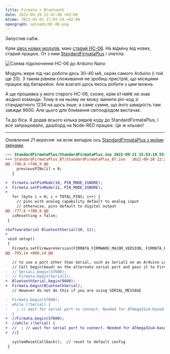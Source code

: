 ```yaml
---
title: Firmata + Bluetooth
date: 2022-09-20 22:47:08 +03:00
mtime: 2023-03-03 17:03:34 +02:00
opengraph: uploads/HC-06.png
---
```


Запустив сабж.

Крім [двох нових модулів][1], маю [старий HC-06][4]. На відміну від нових, старий працює. От з ним [StandardFirmataPlus][2] і злеті́ла.

![Схема підключення HC-06 до Arduino Nano](/uploads/HC-06.png)

Модуль жере під час роботи десь 30–40 мА, окрім самого Arduino (і той ще 20). З таким рівнем споживання не зробиш пристрій, що місяцями працює від батарейок. Але взагалі щось якось робити з цим можна.

А ще прошивка у мого старого HC-06, схоже, крім `AT+NAME` не знає жодної команди. Тому я на ньому не можу змінити pin-код зі стандартного 1234 на щось інше; а саме сумне, що його швидкість там завжди 9600. Але цього для блимання світлодіодом вистачає.

Та до біса. Я додав всього кілька рядків коду до StandardFirmataPlus, і все запрацюва́ло, дашборд на Node-RED працює. Це ж кльово!

* * *

_Оновлення 21 вересня:_ на всяк випадок ось [StandardFirmataPlus з моїми змінами][3].

```diff
--- StandardFirmataPlus/StandardFirmataPlus.ino	2022-09-21 15:53:19.551743905 +0300
+++ StandardFirmataPlus_BT/StandardFirmataPlus_BT.ino	2022-09-20 22:25:21.343698266 +0300
@@ -746,6 +746,9 @@
     previousPINs[i] = 0;
   }

+  Firmata.setPinMode(10, PIN_MODE_IGNORE);
+  Firmata.setPinMode(11, PIN_MODE_IGNORE);
+
   for (byte i = 0; i < TOTAL_PINS; i++) {
     // pins with analog capability default to analog input
     // otherwise, pins default to digital output
@@ -777,6 +780,8 @@
   isResetting = false;
 }

+SoftwareSerial BluetoothSerial(10, 11);
+
 void setup()
 {
   Firmata.setFirmwareVersion(FIRMATA_FIRMWARE_MAJOR_VERSION, FIRMATA_FIRMWARE_MINOR_VERSION);
@@ -795,14 +800,14 @@

   // to use a port other than Serial, such as Serial1 on an Arduino Leonardo or Mega,
   // Call begin(baud) on the alternate serial port and pass it to Firmata to begin like this:
-  // Serial1.begin(57600);
-  // Firmata.begin(Serial1);
+  BluetoothSerial.begin(9600);
+  Firmata.begin(BluetoothSerial);
   // However do not do this if you are using SERIAL_MESSAGE

-  Firmata.begin(57600);
-  while (!Serial) {
-    ; // wait for serial port to connect. Needed for ATmega32u4-based boards and Arduino 101
-  }
+  //Firmata.begin(57600);
+  //while (!Serial) {
+  //  ; // wait for serial port to connect. Needed for ATmega32u4-based boards and Arduino 101
+  //}

   systemResetCallback();  // reset to default config
 }
```

[1]: /2022/09/19/bluetooth.html
[2]: /2022/09/12/firmata.html
[3]: https://github.com/kastaneda/arduino_sandbox/blob/master/StandardFirmataPlus_BT/StandardFirmataPlus_BT.ino
[4]: /2021/01/08/Bluetooth-HC-06.html
